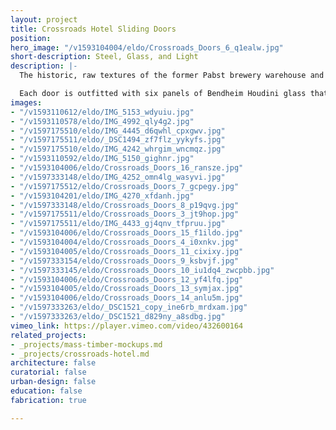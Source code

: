 ```yaml
---
layout: project
title: Crossroads Hotel Sliding Doors
position: 
hero_image: "/v1593104004/eldo/Crossroads_Doors_6_q1ealw.jpg"
short-description: Steel, Glass, and Light
description: |-
  The historic, raw textures of the former Pabst brewery warehouse and Tom Pendergast office building are accentuated by sleek, modern design and contemporary finishes, including 136 custom fabricated steel sliding doors in each guest room. El Dorado designed and built the doors in our steel-fabrication shop with careful attention to detail in the creation of the pulls, stops, and floor guides.

  Each door is outfitted with six panels of Bendheim Houdini glass that is fluted to obscure visibility while allowing ample light to penetrate.
images:
- "/v1593110612/eldo/IMG_5153_wdyuiu.jpg"
- "/v1593110578/eldo/IMG_4992_qly4g2.jpg"
- "/v1597175510/eldo/IMG_4445_d6qwhl_cpxgwv.jpg"
- "/v1597175511/eldo/_DSC1494_zf7flz_yykyfs.jpg"
- "/v1597175510/eldo/IMG_4242_whrgim_wncmqz.jpg"
- "/v1593110592/eldo/IMG_5150_gighnr.jpg"
- "/v1593104006/eldo/Crossroads_Doors_16_ransze.jpg"
- "/v1597333148/eldo/IMG_4252_omn4lg_wasyvi.jpg"
- "/v1597175512/eldo/Crossroads_Doors_7_gcpegy.jpg"
- "/v1593104201/eldo/IMG_4270_xfdanh.jpg"
- "/v1597333148/eldo/Crossroads_Doors_8_p19qvg.jpg"
- "/v1597175511/eldo/Crossroads_Doors_3_jt9hop.jpg"
- "/v1597175511/eldo/IMG_4433_gj4qnv_tfpruu.jpg"
- "/v1593104006/eldo/Crossroads_Doors_15_f1ildo.jpg"
- "/v1593104004/eldo/Crossroads_Doors_4_i0xnkv.jpg"
- "/v1593104005/eldo/Crossroads_Doors_11_cixixy.jpg"
- "/v1597333154/eldo/Crossroads_Doors_9_ksbvjf.jpg"
- "/v1597333145/eldo/Crossroads_Doors_10_iu1dq4_zwcpbb.jpg"
- "/v1593104006/eldo/Crossroads_Doors_12_yf4lfq.jpg"
- "/v1593104005/eldo/Crossroads_Doors_13_symjax.jpg"
- "/v1593104006/eldo/Crossroads_Doors_14_anlu5m.jpg"
- "/v1597333263/eldo/_DSC1521_copy_ine6rb_mrdxam.jpg"
- "/v1597333263/eldo/_DSC1521_d829ny_a8sdbg.jpg"
vimeo_link: https://player.vimeo.com/video/432600164
related_projects:
- _projects/mass-timber-mockups.md
- _projects/crossroads-hotel.md
architecture: false
curatorial: false
urban-design: false
education: false
fabrication: true

---
```

